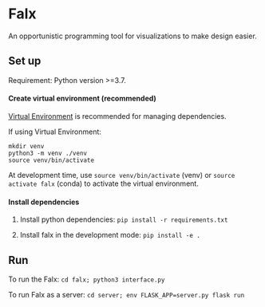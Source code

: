 # Falx

An opportunistic programming tool for visualizations to make design easier.

## Set up

Requirement: Python version >=3.7.

#### Create virtual environment (recommended)

[Virtual Environment](<https://docs.python.org/3/library/venv.html>) is recommended for managing dependencies.

If using Virtual Environment:

   ```
   mkdir venv
   python3 -m venv ./venv
   source venv/bin/activate
   ```
   
At development time, use `source venv/bin/activate` (venv) or `source activate falx` (conda) to activate the virtual environment.

#### Install dependencies

1. Install python dependencies: `pip install -r requirements.txt`

2. Install falx in the development mode: `pip install -e .`
<!-- 
3. Install [R 3.3+](https://cran.r-project.org/bin/macosx/R-3.5.2.pkg) and the following data wrangling libraries:
       - dplyr: `install.packages("dplyr", dependencies=TRUE)`
       - tidyr: `install.packages("tidyr", dependencies=TRUE)`
       - jsonlite: `install.packages("jsonlite", dependencies=TRUE)`
       - jsonlite: `install.packages("compare", dependencies=TRUE)` -->

## Run

To run the Falx: `cd falx; python3 interface.py`
<!-- 
To test Tyrell enumerator: `cd falx; python morpheus.py`
 -->
To run Falx as a server: `cd server; env FLASK_APP=server.py flask run`